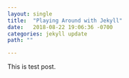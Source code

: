 ```yaml
---
layout: single
title:  "Playing Around with Jekyll"
date:   2018-08-22 19:06:36 -0700
categories: jekyll update
path: ""

---
```

This is test post.
